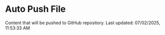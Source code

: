 # Auto Push File

Content that will be pushed to GitHub repository.
Last updated: 07/02/2025, 11:53:33 AM